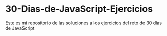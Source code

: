# 30-Dias-de-JavaScript-Ejercicios
Este es mi repositorio de las soluciones a los ejercicios del reto de 30 días de JavaScript
